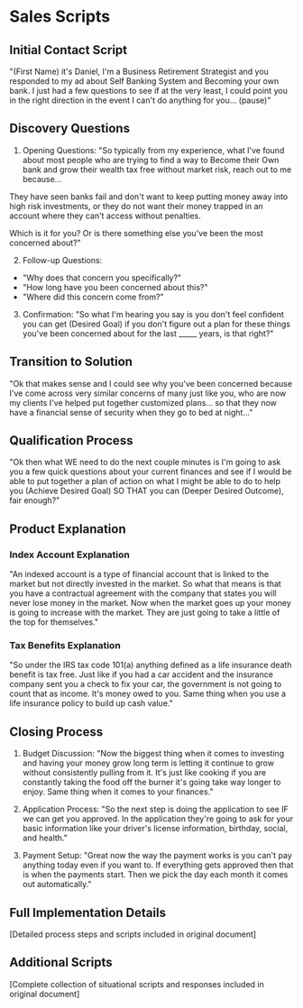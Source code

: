 # Sales Scripts

## Initial Contact Script

"(First Name) it's Daniel, I'm a Business Retirement Strategist and you responded to my ad about Self Banking System and Becoming your own bank. I just had a few questions to see if at the very least, I could point you in the right direction in the event I can't do anything for you... (pause)"

## Discovery Questions

1. Opening Questions:
"So typically from my experience, what I've found about most people who are trying to find a way to Become their Own bank and grow their wealth tax free without market risk, reach out to me because...

They have seen banks fail and don't want to keep putting money away into high risk investments, or they do not want their money trapped in an account where they can't access without penalties.

Which is it for you? Or is there something else you've been the most concerned about?"

2. Follow-up Questions:
- "Why does that concern you specifically?"
- "How long have you been concerned about this?"
- "Where did this concern come from?"

3. Confirmation:
"So what I'm hearing you say is you don't feel confident you can get (Desired Goal) if you don't figure out a plan for these things you've been concerned about for the last _____ years, is that right?"

## Transition to Solution

"Ok that makes sense and I could see why you've been concerned because I've come across very similar concerns of many just like you, who are now my clients I've helped put together customized plans... so that they now have a financial sense of security when they go to bed at night..."

## Qualification Process

"Ok then what WE need to do the next couple minutes is I'm going to ask you a few quick questions about your current finances and see if I would be able to put together a plan of action on what I might be able to do to help you (Achieve Desired Goal) SO THAT you can (Deeper Desired Outcome), fair enough?"

## Product Explanation

### Index Account Explanation
"An indexed account is a type of financial account that is linked to the market but not directly invested in the market. So what that means is that you have a contractual agreement with the company that states you will never lose money in the market. Now when the market goes up your money is going to increase with the market. They are just going to take a little of the top for themselves."

### Tax Benefits Explanation
"So under the IRS tax code 101(a) anything defined as a life insurance death benefit is tax free. Just like if you had a car accident and the insurance company sent you a check to fix your car, the government is not going to count that as income. It's money owed to you. Same thing when you use a life insurance policy to build up cash value."

## Closing Process

1. Budget Discussion:
"Now the biggest thing when it comes to investing and having your money grow long term is letting it continue to grow without consistently pulling from it. It's just like cooking if you are constantly taking the food off the burner it's going take way longer to enjoy. Same thing when it comes to your finances."

2. Application Process:
"So the next step is doing the application to see IF we can get you approved. In the application they're going to ask for your basic information like your driver's license information, birthday, social, and health."

3. Payment Setup:
"Great now the way the payment works is you can't pay anything today even if you want to. If everything gets approved then that is when the payments start. Then we pick the day each month it comes out automatically."

## Full Implementation Details
[Detailed process steps and scripts included in original document]

## Additional Scripts
[Complete collection of situational scripts and responses included in original document]